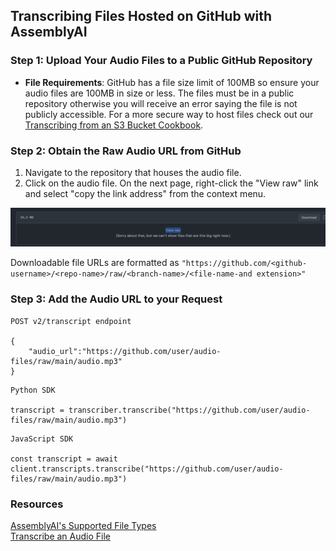 ## **Transcribing Files Hosted on GitHub with AssemblyAI**

### Step 1: Upload Your Audio Files to a Public GitHub Repository

- **File Requirements**: GitHub has a file size limit of 100MB so ensure your audio files are 100MB in size or less. The files must be in a public repository otherwise you will receive an error saying the file is not publicly accessible. For a more secure way to host files check out our [Transcribing from an S3 Bucket Cookbook](transcribe_from_s3.ipynb).

### Step 2: Obtain the Raw Audio URL from GitHub

1. Navigate to the repository that houses the audio file.
2. Click on the audio file. On the next page, right-click the "View raw" link and select "copy the link address" from the context menu.

<img width="649" alt="An image of an audio file in a GitHub repository" src="../guide-images/view-raw.png">

Downloadable file URLs are formatted as `"https://github.com/<github-username>/<repo-name>/raw/<branch-name>/<file-name-and extension>"`

### Step 3: Add the Audio URL to your Request

```
POST v2/transcript endpoint

{
    "audio_url":"https://github.com/user/audio-files/raw/main/audio.mp3"
}
```

```
Python SDK

transcript = transcriber.transcribe("https://github.com/user/audio-files/raw/main/audio.mp3")
```

``` 
JavaScript SDK

const transcript = await client.transcripts.transcribe("https://github.com/user/audio-files/raw/main/audio.mp3")
```

### **Resources**

[AssemblyAI's Supported File Types](https://www.assemblyai.com/docs/concepts/faq) <br/>
[Transcribe an Audio File](https://www.assemblyai.com/docs/getting-started/transcribe-an-audio-file)
